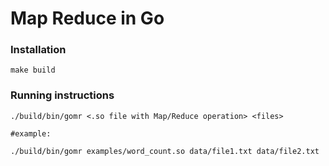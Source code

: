# Map Reduce in Go

### Installation
```shell
make build
```

### Running instructions
```shell
./build/bin/gomr <.so file with Map/Reduce operation> <files>

#example:

./build/bin/gomr examples/word_count.so data/file1.txt data/file2.txt
```

